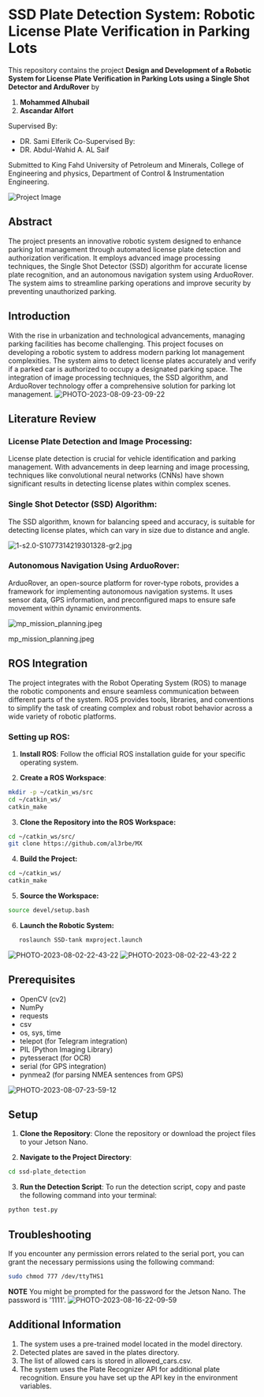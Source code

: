 # SSD Plate Detection System: Robotic License Plate Verification in Parking Lots

This repository contains the project 
**Design and Development of a Robotic System for License Plate Verification in Parking Lots using a Single Shot Detector and ArduRover** by

1. **Mohammed Alhubail**
2. **Ascandar Alfort**

Supervised By:
- DR. Sami Elferik 
Co-Supervised By:
- DR. Abdul-Wahid A. AL Saif

Submitted to King Fahd University of Petroleum and Minerals, College of Engineering and physics, Department of Control & Instrumentation Engineering.

![Project Image](https://github.com/al3rbe/MX/blob/main/pic/PHOTO-2023-08-20-03-42-43%203.jpg?raw=true)

## Abstract

The project presents an innovative robotic system designed to enhance parking lot management through automated license plate detection and authorization verification. It employs advanced image processing techniques, the Single Shot Detector (SSD) algorithm for accurate license plate recognition, and an autonomous navigation system using ArduoRover. The system aims to streamline parking operations and improve security by preventing unauthorized parking.

## Introduction

With the rise in urbanization and technological advancements, managing parking facilities has become challenging. This project focuses on developing a robotic system to address modern parking lot management complexities. The system aims to detect license plates accurately and verify if a parked car is authorized to occupy a designated parking space. The integration of image processing techniques, the SSD algorithm, and ArduoRover technology offer a comprehensive solution for parking lot management.
![PHOTO-2023-08-09-23-09-22](https://github.com/al3rbe/MX/blob/main/pic/PHOTO-2023-08-09-23-09-22.jpg?raw=true)

## Literature Review

### License Plate Detection and Image Processing:

License plate detection is crucial for vehicle identification and parking management. With advancements in deep learning and image processing, techniques like convolutional neural networks (CNNs) have shown significant results in detecting license plates within complex scenes.

### Single Shot Detector (SSD) Algorithm:

The SSD algorithm, known for balancing speed and accuracy, is suitable for detecting license plates, which can vary in size due to distance and angle.

![1-s2.0-S1077314219301328-gr2.jpg](https://github.com/al3rbe/MX/blob/main/pic/1-s2.0-S1077314219301328-gr2.jpg?raw=true)

### Autonomous Navigation Using ArduoRover:

ArduoRover, an open-source platform for rover-type robots, provides a framework for implementing autonomous navigation systems. It uses sensor data, GPS information, and preconfigured maps to ensure safe movement within dynamic environments.

![mp_mission_planning.jpeg](https://github.com/al3rbe/MX/blob/main/pic/mp_mission_planning.jpeg?raw=true)

mp_mission_planning.jpeg

## ROS Integration

The project integrates with the Robot Operating System (ROS) to manage the robotic components and ensure seamless communication between different parts of the system. ROS provides tools, libraries, and conventions to simplify the task of creating complex and robust robot behavior across a wide variety of robotic platforms.

### Setting up ROS:

1. **Install ROS**:
   Follow the official ROS installation guide for your specific operating system.

2. **Create a ROS Workspace**:
```bash
mkdir -p ~/catkin_ws/src
cd ~/catkin_ws/
catkin_make
```
3. **Clone the Repository into the ROS Workspace:**
```bash
cd ~/catkin_ws/src/
git clone https://github.com/al3rbe/MX
```
4. **Build the Project:**
```bash
cd ~/catkin_ws/
catkin_make
```
5. **Source the Workspace:**
```bash
source devel/setup.bash
```
6. **Launch the Robotic System:**
```bash
   roslaunch SSD-tank mxproject.launch
```
![PHOTO-2023-08-02-22-43-22](https://github.com/al3rbe/MX/blob/main/pic/PHOTO-2023-08-02-22-43-22.jpg?raw=true)
![PHOTO-2023-08-02-22-43-22 2](https://github.com/al3rbe/MX/blob/main/pic/PHOTO-2023-08-02-22-43-22%202.jpg?raw=true)

## Prerequisites

- OpenCV (cv2)
- NumPy
- requests
- csv
- os, sys, time
- telepot (for Telegram integration)
- PIL (Python Imaging Library)
- pytesseract (for OCR)
- serial (for GPS integration)
- pynmea2 (for parsing NMEA sentences from GPS)
  
![PHOTO-2023-08-07-23-59-12](https://github.com/al3rbe/MX/blob/main/pic/PHOTO-2023-08-07-23-59-12.jpg?raw=true)

## Setup

1. **Clone the Repository**: 
   Clone the repository or download the project files to your Jetson Nano.

2. **Navigate to the Project Directory**:
```bash
cd ssd-plate_detection
```
3. **Run the Detection Script**:
   To run the detection script, copy and paste the following command into your terminal:
```bash
python test.py
```
## Troubleshooting
If you encounter any permission errors related to the serial port, you can grant the necessary permissions using the following command:
```bash
sudo chmod 777 /dev/ttyTHS1
```
**NOTE**
You might be prompted for the password for the Jetson Nano. The password is '1111'.
![PHOTO-2023-08-16-22-09-59](https://github.com/al3rbe/MX/blob/main/pic/PHOTO-2023-08-16-22-09-59.jpg?raw=true)
## Additional Information
1. The system uses a pre-trained model located in the model directory.
2. Detected plates are saved in the plates directory.
3. The list of allowed cars is stored in allowed_cars.csv.
4. The system uses the Plate Recognizer API for additional plate recognition. Ensure you have set up the API key in the environment variables.
